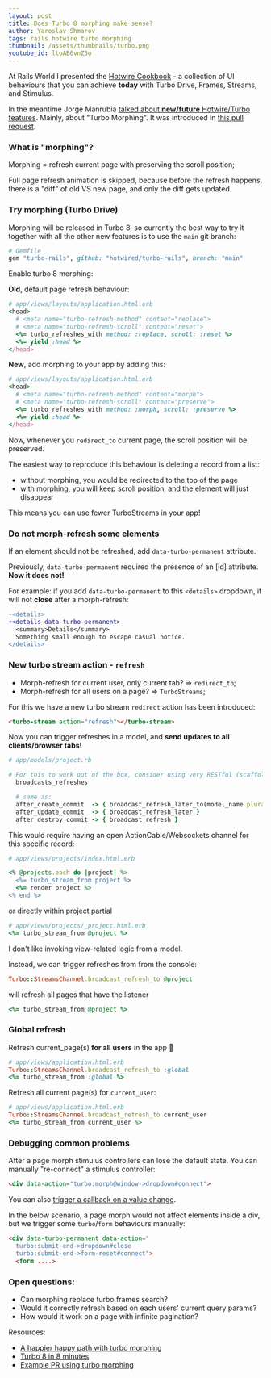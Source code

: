 ```yaml
---
layout: post
title: Does Turbo 8 morphing make sense?
author: Yaroslav Shmarov
tags: rails hotwire turbo morphing
thumbnail: /assets/thumbnails/turbo.png
youtube_id: ltoAB6vnZ5o
---
```


At Rails World I presented the [Hotwire Cookbook](https://superails.com/posts/rails-world-hotwire-cookbook-yaroslav-shmarov-common-uses-essential-patterns-best-practices) - a collection of UI behaviours that you can achieve **today** with Turbo Drive, Frames, Streams, and Stimulus.

In the meantime Jorge Manrubia [talked about **new/future** Hotwire/Turbo features](https://www.youtube.com/watch?v=hKKycPLN-sk). Mainly, about "Turbo Morphing". It was introduced in [this pull request](https://github.com/hotwired/turbo/pull/1019).

### What is **"morphing"**?

Morphing = refresh current page with preserving the scroll position; 

Full page refresh animation is skipped, because before the refresh happens, there is a "diff" of old VS new page, and only the diff gets updated.

### Try morphing (Turbo Drive)

Morphing will be released in Turbo 8, so currently the best way to try it together with all the other new features is to use the `main` git branch:

```ruby
# Gemfile
gem "turbo-rails", github: "hotwired/turbo-rails", branch: "main"
```

Enable turbo 8 morphing:

**Old**, default page refresh behaviour:

```ruby
# app/views/layouts/application.html.erb
<head>
  # <meta name="turbo-refresh-method" content="replace">
  # <meta name="turbo-refresh-scroll" content="reset">
  <%= turbo_refreshes_with method: :replace, scroll: :reset %>
  <%= yield :head %>
</head>
```

**New**, add morphing to your app by adding this:

```ruby
# app/views/layouts/application.html.erb
<head>
  # <meta name="turbo-refresh-method" content="morph">
  # <meta name="turbo-refresh-scroll" content="preserve">
  <%= turbo_refreshes_with method: :morph, scroll: :preserve %>
  <%= yield :head %>
</head>
```

Now, whenever you `redirect_to` current page, the scroll position will be preserved.

The easiest way to reproduce this behaviour is deleting a record from a list:
- without morphing, you would be redirected to the top of the page
- with morphing, you will keep scroll position, and the element will just disappear

This means you can use fewer TurboStreams in your app!

### Do not morph-refresh some elements

If an element should not be refreshed, add `data-turbo-permanent` attribute.

Previously, `data-turbo-permanent` required the presence of an [id] attribute. **Now it does not!**

For example: if you add `data-turbo-permanent` to this `<details>` dropdown, it will not **close** after a morph-refresh:

```diff
-<details>
+<details data-turbo-permanent>
  <summary>Details</summary>
  Something small enough to escape casual notice.
</details>
```

### New turbo stream action - `refresh`

* Morph-refresh for current user, only current tab? => `redirect_to`;
* Morph-refresh for all users on a page? => `TurboStreams`;

For this we have a new turbo stream `redirect` action has been introduced:

```html
<turbo-stream action="refresh"></turbo-stream>
```

Now you can trigger refreshes in a model, and **send updates to all clients/browser tabs**!

```ruby
# app/models/project.rb

# For this to work out of the box, consider using very RESTful (scaffold-default) conventions.
  broadcasts_refreshes

  # same as:
  after_create_commit  -> { broadcast_refresh_later_to(model_name.plural) }
  after_update_commit  -> { broadcast_refresh_later }
  after_destroy_commit -> { broadcast_refresh }
```

This would require having an open ActionCable/Websockets channel for this specific record:

```ruby
# app/views/projects/index.html.erb

<% @projects.each do |project| %>
  <%= turbo_stream_from project %>
  <%= render project %>
<% end %>
```

or directly within project partial

```ruby
# app/views/projects/_project.html.erb
<%= turbo_stream_from @project %>
```

I don't like invoking view-related logic from a model.

Instead, we can trigger refreshes from from the console:

```ruby
Turbo::StreamsChannel.broadcast_refresh_to @project
```

will refresh all pages that have the listener

```ruby
<%= turbo_stream_from @project %>
```

### Global refresh

Refresh current_page(s) **for all users** in the app 🤪

```ruby
# app/views/application.html.erb
Turbo::StreamsChannel.broadcast_refresh_to :global
<%= turbo_stream_from :global %>
```

Refresh all current page(s) for `current_user`:

```ruby
# app/views/application.html.erb
Turbo::StreamsChannel.broadcast_refresh_to current_user
<%= turbo_stream_from current_user %>
```

### Debugging common problems

After a page morph stimulus controllers can lose the default state. You can manually "re-connect" a stimulus controller:

```html
<div data-action="turbo:morph@window->dropdown#connect">
```

You can also [trigger a callback on a value change](https://stimulus.hotwired.dev/reference/values#change-callbacks).

In the below scenario, a page morph would not affect elements inside a div, but we trigger some `turbo`/`form` behaviours manually:

```html
<div data-turbo-permanent data-action="
  turbo:submit-end->dropdown#close
  turbo:submit-end->form-reset#connect">
  <form ....>
```

### Open questions:

* Can morphing replace turbo frames search?
* Would it correctly refresh based on each users' current query params?
* How would it work on a page with infinite pagination?

Resources:
* [A happier happy path with turbo morphing](https://dev.37signals.com/a-happier-happy-path-in-turbo-with-morphing/)
* [Turbo 8 in 8 minutes](https://fly.io/ruby-dispatch/turbo-8-in-8-minutes/)
* [Example PR using turbo morphing](https://github.com/basecamp/turbo-8-morphing-demo/pull/4)
